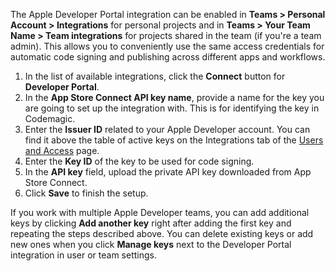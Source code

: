 The Apple Developer Portal integration can be enabled in **Teams > Personal Account > Integrations** for personal projects and in **Teams > Your Team Name > Team integrations** for projects shared in the team (if you're a team admin). This allows you to conveniently use the same access credentials for automatic code signing and publishing across different apps and workflows.

1. In the list of available integrations, click the **Connect** button for **Developer Portal**.
2. In the **App Store Connect API key name**, provide a name for the key you are going to set up the integration with. This is for identifying the key in Codemagic.
3. Enter the **Issuer ID** related to your Apple Developer account. You can find it above the table of active keys on the Integrations tab of the [Users and Access](https://appstoreconnect.apple.com/access/integrations/api) page.
4. Enter the **Key ID** of the key to be used for code signing.
5. In the **API key** field, upload the private API key downloaded from App Store Connect.
6. Click **Save** to finish the setup.

If you work with multiple Apple Developer teams, you can add additional keys by clicking **Add another key** right after adding the first key and repeating the steps described above. You can delete existing keys or add new ones when you click **Manage keys** next to the Developer Portal integration in user or team settings.
